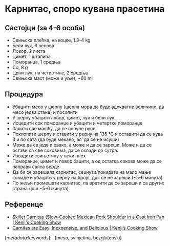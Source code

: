 # Карнитас, споро кувана прасетина

## Састојци (за 4-6 особа)

* Свињска плећка, на коцке, 1.3-4 kg
* Бели лук, 6 ченова
* Ловор, 2 листа
* Цимет, 1 штапића
* Поморанџа, 1 средња
* Со, 8 g
* Црни лук, на четвртине, 2 средња
* Свињска маст (може и уље), ~60 ml

## Процедура

* Убацити месо у шерпу (шерпа мора да буде адекватне величине, да месо једва стане) и посолити
* У шерпу убацити ловор, цимет, лук и бели лук
* Исцедити сок поморанџе и убацити и четвртке поморанџе
* Залити све машћу, да се попуне рупе
* Поклопити шерпу и ставити у рерну на 135 °C и оставити да се кува 3 и по сата (да буде мекано, ал’ да се не исуши)
* Може да се једе и овако, а може и да се зареши. Може и да се остави са све соковима, да се охлади до сутра.
* Извадити свињетину у неки плех
* Поморанџе, цимет и ловор бацити, а од остатка сокова може да се направи салса верде
* Да би се зарешила карнитас, сецнути/покидати на мало мање комаде и убацити у рерну на бројл, док се не зареши (~5-6 минута)
* По жељи промешати карнитас, па вратити да се зареши и са других страна (још ~5-6 минута)

## Референце

* [Skillet Carnitas (Slow-Cooked Mexican Pork Shoulder in a Cast Iron Pan | Kenji's Cooking Show](https://youtu.be/JU89vKmFBY0)
* [Carnitas are Easy, Inexpensive, and Delicious | Kenji’s Cooking Show](https://youtu.be/JRlmQdRN0G8)

[_metadata_:keywords]:- [meso, svinjetina, bezglutenski]
